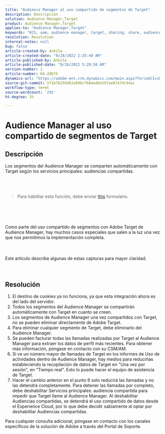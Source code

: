 ```yaml
---
title: "Audience Manager al uso compartido de segmentos de Target"
description: Descripción
solution: Audience Manager,Target
product: Audience Manager,Target
applies-to: "Audience Manager,Target"
keywords: "KCS, aam, audience manager, target, sharing, share, audiences, segments, visible"
resolution: Resolution
internal-notes: null
bug: false
article-created-by: Ankita .
article-created-date: "9/28/2022 2:35:40 AM"
article-published-by: Ankita .
article-published-date: "9/28/2022 5:29:58 AM"
version-number: 1
article-number: KA-20675
dynamics-url: "https://adobe-ent.crm.dynamics.com/main.aspx?forceUCI=1&pagetype=entityrecord&etn=knowledgearticle&id=cce6fd3b-d63e-ed11-9db1-0022480869de"
source-git-commit: 5f1b76259d63a896cfb84ed6e597ae0747dc94ac
workflow-type: tm+mt
source-wordcount: '291'
ht-degree: 3%

---
```


# Audience Manager al uso compartido de segmentos de Target

## Descripción

Los segmentos del Audience Manager se comparten automáticamente con Target según los servicios principales: audiencias compartidas.<br><br> <br><br>

> Para habilitar esta función, debe enviar [this](https://adobe.allegiancetech.com/cgi-bin/qwebcorporate.dll?idx=X8SVES) formulario.

<br><br> <br><br>Como parte del uso compartido de segmentos con Adobe Target de Audience Manager, hay muchos casos especiales que salen a la luz una vez que nos permitimos la implementación completa.<br><br> <br><br>Este artículo describe algunas de estas capturas para mayor claridad.<br><br> 

## Resolución


1. El destino de cookies ya no funciona, ya que esta integración ahora es del lado del servidor.
2. Todos los segmentos del Audience Manager se compartirán automáticamente con Target en cuanto se creen.
3. Los segmentos de Audience Manager una vez compartidos con Target, no se pueden eliminar directamente de Adobe Target.
4. Para eliminar cualquier segmento de Target, debe eliminarlo del Audience Manager.
5. Se pueden facturar todas las llamadas realizadas por Target al Audience Manager para extraer los datos de perfil más recientes. Para obtener más información, póngase en contacto con su CSM/AM.
6. Si ve un número mayor de llamadas de Target en los informes de Uso de actividades dentro de Audience Manager, hay medios para reducirlas estableciendo la recopilación de datos de Target en &quot;Una vez por sesión&quot;, en &quot;Tiempo real&quot;. Esto lo puede hacer el equipo de asistencia de Target.
7. Hacer el cambio anterior en el punto 6 solo reducirá las llamadas y no las detendrá completamente. Para detener las llamadas por completo, debe deshabilitar Servicios principales: audiencia compartida para impedir que Target llame al Audience Manager. Al deshabilitar Audiencias compartidas, se detendrá el uso compartido de datos desde el Experience Cloud, por lo que debe decidir sabiamente al optar por deshabilitar Audiencias compartidas.




Para cualquier consulta adicional, póngase en contacto con los canales específicos de la solución de Adobe a través del Portal de Soporte.
